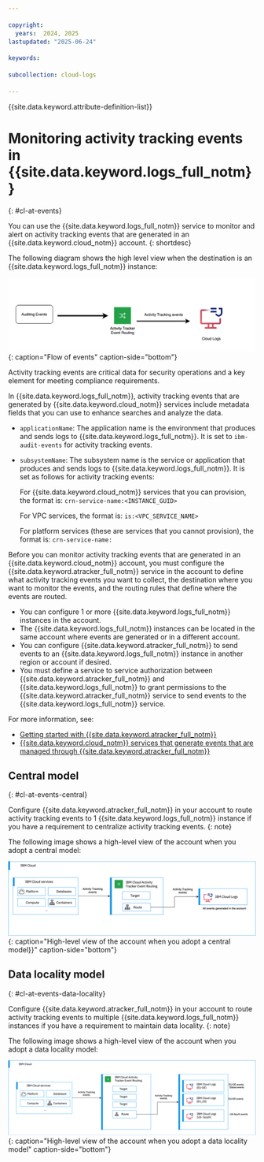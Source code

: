 ```yaml
---

copyright:
  years:  2024, 2025
lastupdated: "2025-06-24"

keywords:

subcollection: cloud-logs

---
```


{{site.data.keyword.attribute-definition-list}}



# Monitoring activity tracking events in {{site.data.keyword.logs_full_notm}}
{: #cl-at-events}

You can use the {{site.data.keyword.logs_full_notm}} service to monitor and alert on activity tracking events that are generated in an {{site.data.keyword.cloud_notm}} account.
{: shortdesc}


The following diagram shows the high level view when the destination is an {{site.data.keyword.logs_full_notm}} instance:

![Flow of events](images/telemetry-events.png "Flow of events"){: caption="Flow of events" caption-side="bottom"}


Activity tracking events are critical data for security operations and a key element for meeting compliance requirements.

In {{site.data.keyword.logs_full_notm}}, activity tracking events that are generated by {{site.data.keyword.cloud_notm}} services include metadata fields that you can use to enhance searches and analyze the data.
- `applicationName`: The application name is the environment that produces and sends logs to {{site.data.keyword.logs_full_notm}}. It is set to `ibm-audit-events` for activity tracking events.
- `subsystemName`: The subsystem name is the service or application that produces and sends logs to {{site.data.keyword.logs_full_notm}}. It is set as follows for activity tracking events:

    For {{site.data.keyword.cloud_notm}} services that you can provision, the format is: `crn-service-name:<INSTANCE_GUID>`

    For VPC services, the format is: `is:<VPC_SERVICE_NAME>`

    For platform services (these are services that you cannot provision), the format is: `crn-service-name:`

Before you can monitor activity tracking events that are generated in an {{site.data.keyword.cloud_notm}} account, you must configure the {{site.data.keyword.atracker_full_notm}} service in the account to define what activity tracking events you want to collect, the destination where you want to monitor the events, and the routing rules that define where the events are routed.

- You can configure 1 or more {{site.data.keyword.logs_full_notm}} instances in the account.
- The {{site.data.keyword.logs_full_notm}} instances can be located in the same account where events are generated or in a different account.
- You can configure {{site.data.keyword.atracker_full_notm}} to send events to an {{site.data.keyword.logs_full_notm}} instance in another region or account if desired.
- You must define a service to service authorization between {{site.data.keyword.atracker_full_notm}} and {{site.data.keyword.logs_full_notm}} to grant permissions to the {{site.data.keyword.atracker_full_notm}} service to send events to the {{site.data.keyword.logs_full_notm}} service.

For more information, see:
- [Getting started with {{site.data.keyword.atracker_full_notm}}](/docs/atracker?topic=atracker-getting-started)
- [{{site.data.keyword.cloud_notm}} services that generate events that are managed through {{site.data.keyword.atracker_full_notm}}](/docs/atracker?topic=atracker-cloud_services_atracker)

## Central model
{: #cl-at-events-central}


Configure {{site.data.keyword.atracker_full_notm}} in your account to route activity tracking events to 1 {{site.data.keyword.logs_full_notm}} instance if you have a requirement to centralize activity tracking events.
{: note}

The following image shows a high-level view of the account when you adopt a central model:

![High-level view of the account when you adopt a central model](/images/migration-atracker-central.svg "Account overview of handling activity tracking events."){: caption="High-level view of the account when you adopt a central model}}" caption-side="bottom"}

## Data locality model
{: #cl-at-events-data-locality}


Configure {{site.data.keyword.atracker_full_notm}} in your account to route activity tracking events to multiple {{site.data.keyword.logs_full_notm}} instances if you have a requirement to maintain data locality.
{: note}

The following image shows a high-level view of the account when you adopt a data locality model:

![High-level view of the account when you adopt a data locality model](/images/migration-atracker-many.svg "Account overview of handling activity tracking events."){: caption="High-level view of the account when you adopt a data locality model" caption-side="bottom"}
